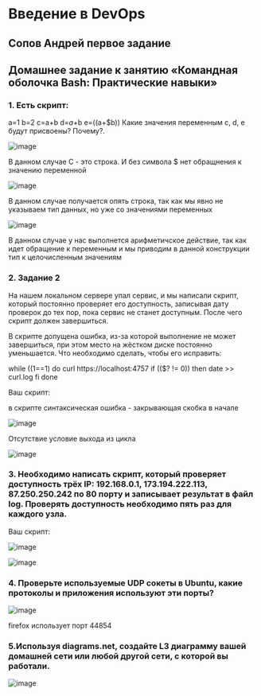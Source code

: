 # Введение в DevOps

##  Сопов Андрей первое задание 


## Домашнее задание к занятию «Командная оболочка Bash: Практические навыки»


### 1. Есть скрипт:

a=1
b=2
c=a+b
d=$a+$b
e=$(($a+$b))
Какие значения переменным c, d, e будут присвоены? Почему?.

![image](https://github.com/lechuk1981/Netology_devops/assets/5323690/47e887c4-0dc7-42e0-9605-ef06135e8b64)

В данном случае С - это строка. И без символа $ нет обращнения к значению переменной

![image](https://github.com/lechuk1981/Netology_devops/assets/5323690/3ddf2a4c-6a6b-4719-817c-6515c592dfe7)

В данном случае получается опять строка, так как мы явно не указываем тип данных, но уже со значениями переменных

![image](https://github.com/lechuk1981/Netology_devops/assets/5323690/32da754f-cb8a-4ebf-b95c-c7f45ff74ef1)

В данном случае у нас выполнется арифметичское действие, так как идет обращение к переменным и мы приводим в данной конструкции тип к целочисленным значениям



### 2. Задание 2

На нашем локальном сервере упал сервис, и мы написали скрипт, который постоянно проверяет его доступность, записывая дату проверок до тех пор, пока сервис не станет доступным. После чего скрипт должен завершиться.

В скрипте допущена ошибка, из-за которой выполнение не может завершиться, при этом место на жёстком диске постоянно уменьшается. Что необходимо сделать, чтобы его исправить:

while ((1==1)
do
	curl https://localhost:4757
	if (($? != 0))
	then
		date >> curl.log
	fi
done

Ваш скрипт:

в скрипте синтаксическая ошибка - закрывающая скобка в начале

![image](https://github.com/lechuk1981/Netology_devops/assets/5323690/a959b6a6-defa-47cf-9af6-29e2dfd6d9cc)

Отсутствие условие выхода из цикла 

![image](https://github.com/lechuk1981/Netology_devops/assets/5323690/68a7f783-91e5-4d05-a4ff-aad6ed1c0a9c)




### 3. Необходимо написать скрипт, который проверяет доступность трёх IP: 192.168.0.1, 173.194.222.113, 87.250.250.242 по 80 порту и записывает результат в файл log. Проверять доступность необходимо пять раз для каждого узла.

Ваш скрипт:

![image](https://github.com/lechuk1981/Netology_devops/assets/5323690/55fa2a25-d619-443b-844d-8dffc2e85411)


![image](https://github.com/lechuk1981/Netology_devops/assets/5323690/59f0a7c1-1b2f-456a-9fc3-c1ea5a5130c9)


### 4. Проверьте используемые UDP сокеты в Ubuntu, какие протоколы и приложения используют эти порты?

![image](https://user-images.githubusercontent.com/5323690/236674299-e92533e9-efd5-4528-abaa-4dfa631963fb.png)

firefox использует порт 44854

### 5.Используя diagrams.net, создайте L3 диаграмму вашей домашней сети или любой другой сети, с которой вы работали.

![image](https://user-images.githubusercontent.com/5323690/236675019-ae1e247b-41de-40a3-83fd-85eb8b03336c.png)

